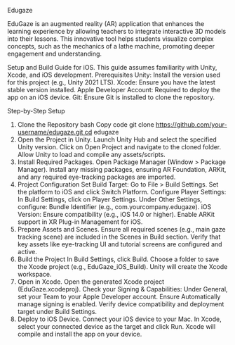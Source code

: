 Edugaze

EduGaze is an augmented reality (AR) application that enhances the learning experience by allowing teachers to integrate interactive 3D models into their lessons. This innovative tool helps students visualize complex concepts, such as the mechanics of a lathe machine, promoting deeper engagement and understanding.

Setup and Build Guide for iOS. 
This guide assumes familiarity with Unity, Xcode, and iOS development.
Prerequisites Unity: Install the version used for this project (e.g., Unity 2021 LTS). 
Xcode: Ensure you have the latest stable version installed.
Apple Developer Account: Required to deploy the app on an iOS device.
Git: Ensure Git is installed to clone the repository.

Step-by-Step Setup
1. Clone the Repository bash Copy code git clone https://github.com/your-username/edugaze.git cd edugaze
2. Open the Project in Unity. Launch Unity Hub and select the specified Unity version. Click on Open Project and navigate to the cloned folder. Allow Unity to load and compile any assets/scripts.
3. Install Required Packages. Open Package Manager (Window > Package Manager). Install any missing packages, ensuring AR Foundation, ARKit, and any required eye-tracking packages are imported.
4. Project Configuration Set Build Target: Go to File > Build Settings. Set the platform to iOS and click Switch Platform. Configure Player Settings: In Build Settings, click on Player Settings. Under Other Settings, configure: Bundle Identifier (e.g., com.yourcompany.edugaze). iOS Version: Ensure compatibility (e.g., iOS 14.0 or higher). Enable ARKit support in XR Plug-in Management for iOS.
5. Prepare Assets and Scenes. Ensure all required scenes (e.g., main gaze tracking scene) are included in the Scenes in Build section. Verify that key assets like eye-tracking UI and tutorial screens are configured and active.
6. Build the Project In Build Settings, click Build. Choose a folder to save the Xcode project (e.g., EduGaze_iOS_Build). Unity will create the Xcode workspace.
7. Open in Xcode. Open the generated Xcode project (EduGaze.xcodeproj). Check your Signing & Capabilities: Under General, set your Team to your Apple Developer account. Ensure Automatically manage signing is enabled. Verify device compatibility and deployment target under Build Settings.
8. Deploy to iOS Device. Connect your iOS device to your Mac. In Xcode, select your connected device as the target and click Run. Xcode will compile and install the app on your device.
